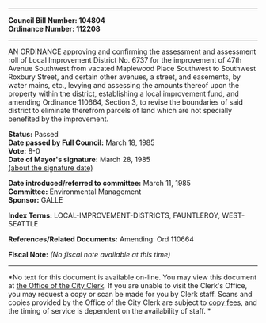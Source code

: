 * * * * *  
  
**Council Bill Number: [](#h0)[](#h2)104804**   
**Ordinance Number: 112208**  
  
* * * * *  
  
AN ORDINANCE approving and confirming the assessment and assessment roll of Local Improvement District No. 6737 for the improvement of 47th Avenue Southwest from vacated Maplewood Place Southwest to Southwest Roxbury Street, and certain other avenues, a street, and easements, by water mains, etc., levying and assessing the amounts thereof upon the property within the district, establishing a local improvement fund, and amending Ordinance 110664, Section 3, to revise the boundaries of said district to eliminate therefrom parcels of land which are not specially benefited by the improvement.  
  
**Status:** Passed   
**Date passed by Full Council:** March 18, 1985   
**Vote:** 8-0   
**Date of Mayor's signature:** March 28, 1985   
[(about the signature date)](/~public/approvaldate.htm)   
  
  
**Date introduced/referred to committee:** March 11, 1985   
**Committee:** Environmental Management   
**Sponsor:** GALLE   
  
**Index Terms:** LOCAL-IMPROVEMENT-DISTRICTS, FAUNTLEROY, WEST-SEATTLE  
  
**References/Related Documents:** Amending: Ord 110664  
  
**Fiscal Note:** *(No fiscal note available at this time)*  
  
* * * * *  
  
*No text for this document is available on-line. You may view this document at [the Office of the City Clerk](http://www.seattle.gov/leg/clerk/contactUs.htm). If you are unable to visit the Clerk's Office, you may request a copy or scan be made for you by Clerk staff. Scans and copies provided by the Office of the City Clerk are subject to [copy fees](http://clerk.seattle.gov/~public/clerkfees.htm), and the timing of service is dependent on the availability of staff. *  
  
  
